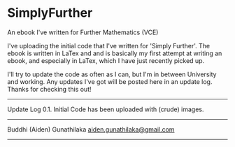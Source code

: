 SimplyFurther
=============

An ebook I've written for Further Mathematics (VCE)

I've uploading the initial code that I've written for 'Simply Further'. The ebook is written in LaTex and
and is basically my first attempt at writing an ebook, and especially in LaTex, which I have just
recently picked up. 

I'll try to update the code as often as I can, but I'm in between University and working. Any updates I've got will
be posted here in an update log. Thanks for checking this out!

*************
Update Log
0.1. Initial Code has been uploaded with (crude) images. 







*********************
Buddhi (Aiden) Gunathilaka
aiden.gunathilaka@gmail.com
*********************
